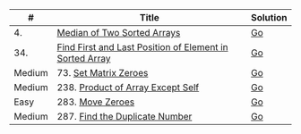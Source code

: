 | #        | Title                        | Solution                           |
| -------- | ---------------------------- | ---------------------------------- |
| 4.       | [Median of Two Sorted Arrays][median-of-two-sorted-arrays]                              | [Go](median_of_two_sorted_arrays.go)    |
| 34.      | [Find First and Last Position of Element in Sorted Array][find-first-and-last-position]          | [Go](find_first_and_last_position.go)  |
| Medium   | 73. [Set Matrix Zeroes](https://leetcode.com/problems/set-matrix-zeroes/)               | [Go](73.set-matrix-zeroes.go)           |
| Medium   | 238. [Product of Array Except Self](https://leetcode.com/problems/product-of-array-except-self/) | [Go](product_of_array.go)              |
| Easy     | 283. [Move Zeroes](https://leetcode.com/problems/move-zeroes/)                                   | [Go](move-zeroes.go)                   |
| Medium   | 287. [Find the Duplicate Number][find-the-duplicate-number]                             | [Go](find_the_duplicate_number.go)      |

[median-of-two-sorted-arrays]: https://leetcode.com/problems/median-of-two-sorted-arrays/
[find-first-and-last-position]: https://leetcode.com/problems/find-first-and-last-position-of-element-in-sorted-array/
[find-the-duplicate-number]: https://leetcode.com/problems/find-the-duplicate-number/